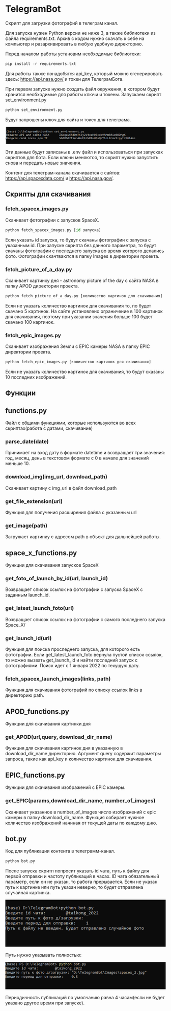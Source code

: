 # TelegramBot

Скрипт для загрузки фотографий в телеграм канал.

Для запуска нужен Python версии не ниже 3, а также библиотеки из файла requirements.txt. Архив с кодом нужно скачать к себе на компьютер и разархивировать в любую удобную директорию.

Перед началом работы установим необходимые библиотеки:
```Python
pip install -r requirements.txt
```
Для работы также понадобятся api_key, который можно сгенерировать здесь: https://api.nasa.gov/ и токен для ТелеграмБота.

При первом запуске нужно создать файл окружения, в котором будут хранится необходимые для работы ключи и токены.
Запускаем скрипт set_environment.py

```Python
python set_environment.py
```
Будут запрошены ключ для сайта и токен для телеграма.

![](https://github.com/atskayasatana/Images/blob/f554af1ba1e3ed3db65425c06cbe5dd84e919647/4_token.png)

Эти данные будут записаны в .env файл и использоваться при запусках скриптов для бота.
Если ключи меняются, то скрипт нужно запустить снова и передать новые значения.


Контент для телеграм-канала скачивается с сайтов: https://api.spacexdata.com/ и https://api.nasa.gov/.

 ## Скрипты для скачивания
 
 ### fetch_spacex_images.py
 
 Скачивает фотографии с запусков SpaceX.
 
 ```Python
 python fetch_spacex_images.py [id запуска]
 ```
 Если указать id запуска, то будут скачаны фотографии с запуска с указанным id. При запуске скрипта без данного параметра, то будут скачаны фотографии 
 с последнего запуска во время которого делались фото. Фотографии скачтваются в папку Images в директории проекта.
 
 
 ### fetch_picture_of_a_day.py
 
 Скачивает картинку дня - astronomy picture of the day c сайта NASA в папку APOD директории проекта.
 
  
 ```Python
 python fetch_picture_of_a_day.py [количество картинок для скачивания]
 ```
 Если не указать количество картинок для скачивания то, по будет скачано 5 картинок. 
 На сайте установлено ограничение в 100 картинок для скачивания, поэтому при указании значения больше 100 будет скачано 100 картинок. 
 
 
### fetch_epic_images.py

Скачивает изображения Земли с EPIC камеры NASA в папку EPIC директории проекта.

```Python
python fetch_epic_images.py [количество картинок для скачивания]
```

Если не указать количество картинок для скачивания, то будут сказаны 10 последних изображений. 

## Функции
## functions.py
Файл с общими функциями, которые используются во всех скриптах(работа с датами, скачивание)

### parse_date(date)
Принимает на вход дату в формате datetime и возвращает три значения: год, месяц, день в текстовом формате с 0 в начале для значений меньше 10.

### download_img(img_url, download_path)

Скачивает картину с img_url в файл download_path

### get_file_extension(url)

Функция для получения расширения файла с указанным url

### get_image(path)

Загружает картинку c адресом path в объект для дальнейшей работы.


 ## space_x_functions.py

Функции для скачивания запусков SpaceX

### get_foto_of_launch_by_id(url, launch_id)

Возвращает список ссылок на фотографии с запуска SpaceX с заданным launch_id.

### get_latest_launch_foto(url)

Возвращает список ссылок на фотографии с самого последнего запуска Space_X/

### get_launch_id(url)

Функция для поиска проследнего запуска, для которого есть фотографии. Если get_latest_launch_foto вернула пустой список ссылок, то можно вызвать get_launch_id и найти последний запуск с фотографиями. Поиск идет с 1 января 2022 по текущую дату.

### fetch_spacex_launch_images(links, path)

Функция для скачивания фотографий по списку ссылок links в директорию path.

## APOD_functions.py

Функции для скачивания картинки дня

### get_APOD(url,query, download_dir_name)

Функция для скачивания картинок дня в указанную в download_dir_name директорию. Аргумент query содержит параметры запроса, такие как api_key и количество картинок для скачивания.

## EPIC_functions.py

Функции для скачивания изображений с EPIC камеры.

### get_EPIC(params,download_dir_name, number_of_images)

Скачивает указанное в number_of_images число изображений с epic камеры в папку download_dir_name. Функция собирает нужное количество изображений начиная от текущей даты по каждому дню.

## bot.py

Код для публикации контента в телеграмм-канал. 

```Python
python bot.py 
```
После запуска скритп попросит указать id чата, путь к файлу для первой отправки и частоту публикаций в часах. 
ID чата обязательный параметр, если он не указан, то работа прерывается.
Если не указан путь к картинке или путь указан неверно, то будет отправлена случайная 
картинка.

![](https://github.com/atskayasatana/Images/blob/6fd1ccb01543c8631731359896f6b4cddeb0b3f4/4_%D0%B1%D0%B5%D0%B7%20%D1%84%D0%B0%D0%B9%D0%BB%D0%B0.png)

Путь нужно указывать полностью:

![](https://github.com/atskayasatana/Images/blob/6fd1ccb01543c8631731359896f6b4cddeb0b3f4/4_%D1%84%D0%B0%D0%B9%D0%BB.png)

Периодичность публикаций по умолчанию равна 4 часам(если не будет указано другое время при запуске).




 
 
 
 
 
